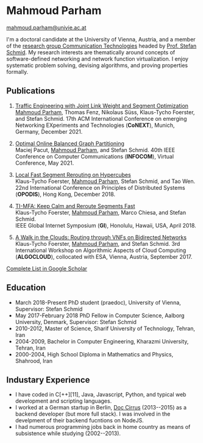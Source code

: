
# Mahmoud Parham

mahmoud.parham@univie.ac.at

I'm a doctoral candidate at the University of Vienna, Austria, and a member of the [research group Communication Technologies](https://ct.cs.univie.ac.at/team/person/102452/) headed by [Prof. Stefan Schmid](https://www.univie.ac.at/ct/stefan/).
My research interests are thematically around concepts of software-defined networking and network function virtualization.
I enjoy systematic problem solving, devising algorithms, and proving properties formally.

## Publications

1. [Traffic Engineering with Joint Link Weight and Segment Optimization \
](https://www.univie.ac.at/ct/stefan/conext21te.pdf)<span style="text-decoration:underline;">Mahmoud Parham</span>, Thomas Fenz, Nikolaus Süss, Klaus-Tycho Foerster, and Stefan Schmid.
17th ACM International Conference on emerging Networking EXperiments and Technologies (**CoNEXT**), Munich, Germany, December 2021.

2. [Optimal Online Balanced Graph Partitioning \
](https://www.univie.ac.at/ct/stefan/infocom21repartitioning.pdf)Maciej Pacut, <span style="text-decoration:underline;">Mahmoud Parham</span>, and Stefan Schmid.
40th IEEE Conference on Computer Communications (**INFOCOM**), Virtual Conference, May 2021.

3. [Local Fast Segment Rerouting on Hypercubes \
](https://www.univie.ac.at/ct/stefan/opodis18.pdf)Klaus-Tycho Foerster, <span style="text-decoration:underline;">Mahmoud Parham</span>, Stefan Schmid, and Tao Wen. \
22nd International Conference on Principles of Distributed Systems (**OPODIS**), Hong Kong, December 2018.

4. [TI-MFA: Keep Calm and Reroute Segments Fast \
](https://www.univie.ac.at/ct/stefan/gi18.pdf)Klaus-Tycho Foerster, <span style="text-decoration:underline;">Mahmoud Parham</span>, Marco Chiesa, and Stefan Schmid. \
IEEE Global Internet Symposium (**GI**), Honolulu, Hawaii, USA, April 2018.

5. [A Walk in the Clouds: Routing through VNFs on Bidirected Networks \
](https://www.univie.ac.at/ct/stefan/algocloud17.pdf)Klaus-Tycho Foerster, <span style="text-decoration:underline;">Mahmoud Parham</span>, and Stefan Schmid.
3rd International Workshop on Algorithmic Aspects of Cloud Computing (**ALGOCLOUD**), collocated with ESA, Vienna, Austria, September 2017.

[Complete List in Google Scholar](https://scholar.google.com/citations?user=6d54q7IAAAAJ&hl=en)

## Education

- March 2018-Present PhD student (praedoc), University of Vienna, Supervisor: Stefan Schmid
- May 2017-February 2018 PhD Fellow in Computer Science, Aalborg University,
Denmark, Supervisor: Stefan Schmid
- 2010-2012, Master of Science, Sharif University of Technology, Tehran, Iran
- 2004-2009, Bachelor in Computer Engineering, Kharazmi University, Tehran, Iran
- 2000-2004, High School Diploma in Mathematics and Physics, Shahrood, Iran

## Industary Experience

- I have coded in C[++][11], Java, Javascript, Python, and typical web development and scripting languages.
- I worked at a German startup in Berlin, [Doc Cirrus](https://www.doc-cirrus.com) (2013--2015) as a backend developer (but more full stack). I was involved in the develpment of their backend fucntions on NodeJS.
- I had numerous programming jobs back in home country as means of subsistence while studying (2002--2013). 
